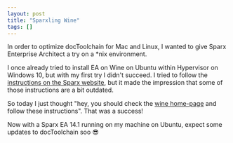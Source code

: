 ```yaml
---
layout: post
title: "Sparxling Wine"
tags: []
---
```


In order to optimize docToolchain for Mac and Linux, I wanted to give Sparx Enterprise Architect a try on a *nix environment.

I once already tried to install EA on Wine on Ubuntu within Hypervisor on Windows 10, but with my first try I didn't succeed.
I tried to follow the [instructions on the Sparx website](https://sparxsystems.com/enterprise_architect_user_guide/14.0/product_information/enterprise_architect_linux.html), but it made the impression that some of those instructions are a bit outdated.

So today I just thought "hey, you should check the [wine home-page](https://wiki.winehq.org/Ubuntu) and follow these instructions". 
That was a success!

Now with a Sparx EA 14.1 running on my machine on Ubuntu, expect some updates to docToolchain soo 😎
